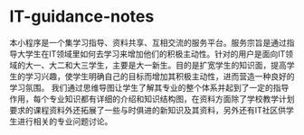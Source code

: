 # IT-guidance-notes
本小程序是一个集学习指导、资料共享、互相交流的服务平台。服务宗旨是通过指导大学生在IT领域里如何去学习来增加他们的积极主动性。针对的用户是面向IT领域的大一、大二和大三学生，主要是大一新生。目的是扩宽学生的知识面，提高学生的学习兴趣，使学生明确自己的目标而增加其积极主动性，进而营造一种良好的学习氛围。 我们通过思维导图让学生了解其专业的整个体系并起到了一定的指导作用，每个专业知识都有详细的介绍和知识结构图，在资料方面除了学校教学计划要求的课程资料外还拓展了一些与时俱进的新知识及其资料，另外还有IT社区供学生进行相关的专业问题讨论。
